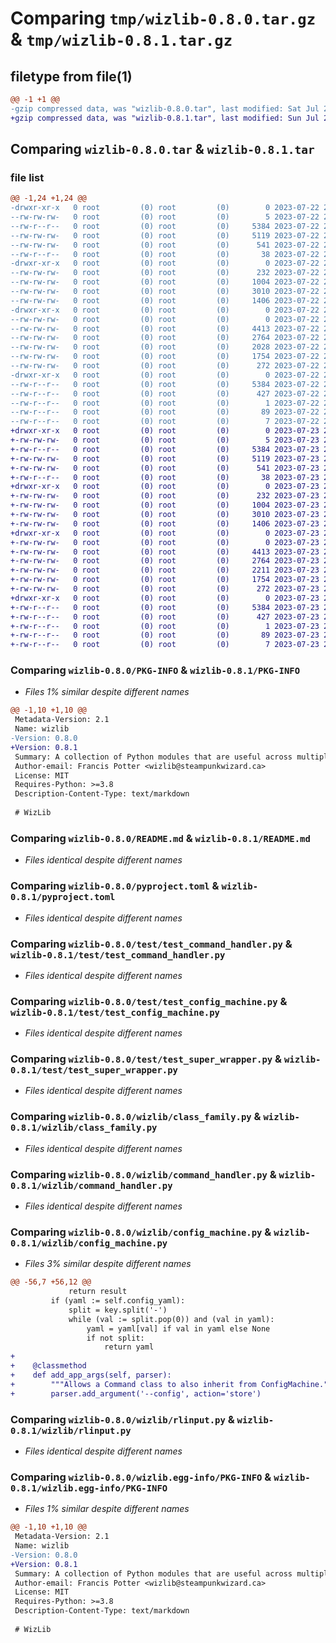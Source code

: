 # Comparing `tmp/wizlib-0.8.0.tar.gz` & `tmp/wizlib-0.8.1.tar.gz`

## filetype from file(1)

```diff
@@ -1 +1 @@
-gzip compressed data, was "wizlib-0.8.0.tar", last modified: Sat Jul 22 20:27:24 2023, max compression
+gzip compressed data, was "wizlib-0.8.1.tar", last modified: Sun Jul 23 22:46:21 2023, max compression
```

## Comparing `wizlib-0.8.0.tar` & `wizlib-0.8.1.tar`

### file list

```diff
@@ -1,24 +1,24 @@
-drwxr-xr-x   0 root         (0) root         (0)        0 2023-07-22 20:27:24.346964 wizlib-0.8.0/
--rw-rw-rw-   0 root         (0) root         (0)        5 2023-07-22 20:26:33.000000 wizlib-0.8.0/.version
--rw-r--r--   0 root         (0) root         (0)     5384 2023-07-22 20:27:24.346964 wizlib-0.8.0/PKG-INFO
--rw-rw-rw-   0 root         (0) root         (0)     5119 2023-07-22 20:27:15.000000 wizlib-0.8.0/README.md
--rw-rw-rw-   0 root         (0) root         (0)      541 2023-07-22 20:27:15.000000 wizlib-0.8.0/pyproject.toml
--rw-r--r--   0 root         (0) root         (0)       38 2023-07-22 20:27:24.346964 wizlib-0.8.0/setup.cfg
-drwxr-xr-x   0 root         (0) root         (0)        0 2023-07-22 20:27:24.345964 wizlib-0.8.0/test/
--rw-rw-rw-   0 root         (0) root         (0)      232 2023-07-22 20:27:15.000000 wizlib-0.8.0/test/test_class_family.py
--rw-rw-rw-   0 root         (0) root         (0)     1004 2023-07-22 20:27:15.000000 wizlib-0.8.0/test/test_command_handler.py
--rw-rw-rw-   0 root         (0) root         (0)     3010 2023-07-22 20:27:15.000000 wizlib-0.8.0/test/test_config_machine.py
--rw-rw-rw-   0 root         (0) root         (0)     1406 2023-07-22 20:27:15.000000 wizlib-0.8.0/test/test_super_wrapper.py
-drwxr-xr-x   0 root         (0) root         (0)        0 2023-07-22 20:27:24.345964 wizlib-0.8.0/wizlib/
--rw-rw-rw-   0 root         (0) root         (0)        0 2023-07-22 20:27:15.000000 wizlib-0.8.0/wizlib/__init__.py
--rw-rw-rw-   0 root         (0) root         (0)     4413 2023-07-22 20:27:15.000000 wizlib-0.8.0/wizlib/class_family.py
--rw-rw-rw-   0 root         (0) root         (0)     2764 2023-07-22 20:27:15.000000 wizlib-0.8.0/wizlib/command_handler.py
--rw-rw-rw-   0 root         (0) root         (0)     2028 2023-07-22 20:27:15.000000 wizlib-0.8.0/wizlib/config_machine.py
--rw-rw-rw-   0 root         (0) root         (0)     1754 2023-07-22 20:27:15.000000 wizlib-0.8.0/wizlib/rlinput.py
--rw-rw-rw-   0 root         (0) root         (0)      272 2023-07-22 20:27:15.000000 wizlib-0.8.0/wizlib/super_wrapper.py
-drwxr-xr-x   0 root         (0) root         (0)        0 2023-07-22 20:27:24.346964 wizlib-0.8.0/wizlib.egg-info/
--rw-r--r--   0 root         (0) root         (0)     5384 2023-07-22 20:27:24.000000 wizlib-0.8.0/wizlib.egg-info/PKG-INFO
--rw-r--r--   0 root         (0) root         (0)      427 2023-07-22 20:27:24.000000 wizlib-0.8.0/wizlib.egg-info/SOURCES.txt
--rw-r--r--   0 root         (0) root         (0)        1 2023-07-22 20:27:24.000000 wizlib-0.8.0/wizlib.egg-info/dependency_links.txt
--rw-r--r--   0 root         (0) root         (0)       89 2023-07-22 20:27:24.000000 wizlib-0.8.0/wizlib.egg-info/requires.txt
--rw-r--r--   0 root         (0) root         (0)        7 2023-07-22 20:27:24.000000 wizlib-0.8.0/wizlib.egg-info/top_level.txt
+drwxr-xr-x   0 root         (0) root         (0)        0 2023-07-23 22:46:21.005479 wizlib-0.8.1/
+-rw-rw-rw-   0 root         (0) root         (0)        5 2023-07-23 22:45:32.000000 wizlib-0.8.1/.version
+-rw-r--r--   0 root         (0) root         (0)     5384 2023-07-23 22:46:21.005479 wizlib-0.8.1/PKG-INFO
+-rw-rw-rw-   0 root         (0) root         (0)     5119 2023-07-23 22:46:12.000000 wizlib-0.8.1/README.md
+-rw-rw-rw-   0 root         (0) root         (0)      541 2023-07-23 22:46:12.000000 wizlib-0.8.1/pyproject.toml
+-rw-r--r--   0 root         (0) root         (0)       38 2023-07-23 22:46:21.005479 wizlib-0.8.1/setup.cfg
+drwxr-xr-x   0 root         (0) root         (0)        0 2023-07-23 22:46:21.002479 wizlib-0.8.1/test/
+-rw-rw-rw-   0 root         (0) root         (0)      232 2023-07-23 22:46:12.000000 wizlib-0.8.1/test/test_class_family.py
+-rw-rw-rw-   0 root         (0) root         (0)     1004 2023-07-23 22:46:12.000000 wizlib-0.8.1/test/test_command_handler.py
+-rw-rw-rw-   0 root         (0) root         (0)     3010 2023-07-23 22:46:12.000000 wizlib-0.8.1/test/test_config_machine.py
+-rw-rw-rw-   0 root         (0) root         (0)     1406 2023-07-23 22:46:12.000000 wizlib-0.8.1/test/test_super_wrapper.py
+drwxr-xr-x   0 root         (0) root         (0)        0 2023-07-23 22:46:21.003479 wizlib-0.8.1/wizlib/
+-rw-rw-rw-   0 root         (0) root         (0)        0 2023-07-23 22:46:12.000000 wizlib-0.8.1/wizlib/__init__.py
+-rw-rw-rw-   0 root         (0) root         (0)     4413 2023-07-23 22:46:12.000000 wizlib-0.8.1/wizlib/class_family.py
+-rw-rw-rw-   0 root         (0) root         (0)     2764 2023-07-23 22:46:12.000000 wizlib-0.8.1/wizlib/command_handler.py
+-rw-rw-rw-   0 root         (0) root         (0)     2211 2023-07-23 22:46:12.000000 wizlib-0.8.1/wizlib/config_machine.py
+-rw-rw-rw-   0 root         (0) root         (0)     1754 2023-07-23 22:46:12.000000 wizlib-0.8.1/wizlib/rlinput.py
+-rw-rw-rw-   0 root         (0) root         (0)      272 2023-07-23 22:46:12.000000 wizlib-0.8.1/wizlib/super_wrapper.py
+drwxr-xr-x   0 root         (0) root         (0)        0 2023-07-23 22:46:21.004479 wizlib-0.8.1/wizlib.egg-info/
+-rw-r--r--   0 root         (0) root         (0)     5384 2023-07-23 22:46:20.000000 wizlib-0.8.1/wizlib.egg-info/PKG-INFO
+-rw-r--r--   0 root         (0) root         (0)      427 2023-07-23 22:46:20.000000 wizlib-0.8.1/wizlib.egg-info/SOURCES.txt
+-rw-r--r--   0 root         (0) root         (0)        1 2023-07-23 22:46:20.000000 wizlib-0.8.1/wizlib.egg-info/dependency_links.txt
+-rw-r--r--   0 root         (0) root         (0)       89 2023-07-23 22:46:20.000000 wizlib-0.8.1/wizlib.egg-info/requires.txt
+-rw-r--r--   0 root         (0) root         (0)        7 2023-07-23 22:46:20.000000 wizlib-0.8.1/wizlib.egg-info/top_level.txt
```

### Comparing `wizlib-0.8.0/PKG-INFO` & `wizlib-0.8.1/PKG-INFO`

 * *Files 1% similar despite different names*

```diff
@@ -1,10 +1,10 @@
 Metadata-Version: 2.1
 Name: wizlib
-Version: 0.8.0
+Version: 0.8.1
 Summary: A collection of Python modules that are useful across multiple projects
 Author-email: Francis Potter <wizlib@steampunkwizard.ca>
 License: MIT
 Requires-Python: >=3.8
 Description-Content-Type: text/markdown
 
 # WizLib
```

### Comparing `wizlib-0.8.0/README.md` & `wizlib-0.8.1/README.md`

 * *Files identical despite different names*

### Comparing `wizlib-0.8.0/pyproject.toml` & `wizlib-0.8.1/pyproject.toml`

 * *Files identical despite different names*

### Comparing `wizlib-0.8.0/test/test_command_handler.py` & `wizlib-0.8.1/test/test_command_handler.py`

 * *Files identical despite different names*

### Comparing `wizlib-0.8.0/test/test_config_machine.py` & `wizlib-0.8.1/test/test_config_machine.py`

 * *Files identical despite different names*

### Comparing `wizlib-0.8.0/test/test_super_wrapper.py` & `wizlib-0.8.1/test/test_super_wrapper.py`

 * *Files identical despite different names*

### Comparing `wizlib-0.8.0/wizlib/class_family.py` & `wizlib-0.8.1/wizlib/class_family.py`

 * *Files identical despite different names*

### Comparing `wizlib-0.8.0/wizlib/command_handler.py` & `wizlib-0.8.1/wizlib/command_handler.py`

 * *Files identical despite different names*

### Comparing `wizlib-0.8.0/wizlib/config_machine.py` & `wizlib-0.8.1/wizlib/config_machine.py`

 * *Files 3% similar despite different names*

```diff
@@ -56,7 +56,12 @@
             return result
         if (yaml := self.config_yaml):
             split = key.split('-')
             while (val := split.pop(0)) and (val in yaml):
                 yaml = yaml[val] if val in yaml else None
                 if not split:
                     return yaml
+
+    @classmethod
+    def add_app_args(self, parser):
+        """Allows a Command class to also inherit from ConfigMachine."""
+        parser.add_argument('--config', action='store')
```

### Comparing `wizlib-0.8.0/wizlib/rlinput.py` & `wizlib-0.8.1/wizlib/rlinput.py`

 * *Files identical despite different names*

### Comparing `wizlib-0.8.0/wizlib.egg-info/PKG-INFO` & `wizlib-0.8.1/wizlib.egg-info/PKG-INFO`

 * *Files 1% similar despite different names*

```diff
@@ -1,10 +1,10 @@
 Metadata-Version: 2.1
 Name: wizlib
-Version: 0.8.0
+Version: 0.8.1
 Summary: A collection of Python modules that are useful across multiple projects
 Author-email: Francis Potter <wizlib@steampunkwizard.ca>
 License: MIT
 Requires-Python: >=3.8
 Description-Content-Type: text/markdown
 
 # WizLib
```

